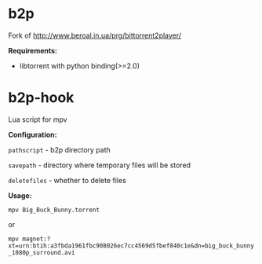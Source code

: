# b2p
Fork of http://www.beroal.in.ua/prg/bittorrent2player/

<b>Requirements:</b>
<ul>
<li>libtorrent with python binding(>=2.0)</li>
</ul>


# b2p-hook

Lua script for mpv 

<b>Configuration: </b>

`pathscript` - b2p directory path

`savepath` - directory where temporary files will be stored 

`deletefiles` - whether to delete files


 

<b>Usage:</b>

`mpv Big_Buck_Bunny.torrent`

or

`mpv magnet:?xt=urn:btih:a3fbda1961fbc908026ec7cc4569d5fbef840c1e&dn=big_buck_bunny_1080p_surround.avi`


